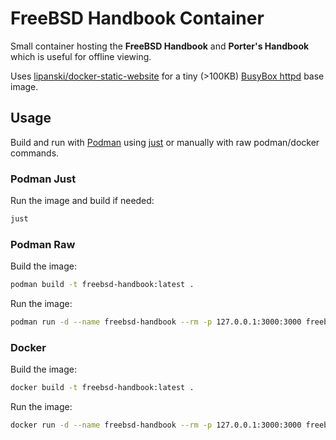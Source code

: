 # FreeBSD Handbook Container

Small container hosting the **FreeBSD Handbook** and **Porter's Handbook** which is useful for offline viewing.

Uses [lipanski/docker-static-website](https://github.com/lipanski/docker-static-website) for a tiny (>100KB) [BusyBox httpd](https://www.busybox.net/) base image.

## Usage

Build and run with [Podman](https://podman.io/) using [just](https://github.com/casey/just) or manually with raw podman/docker commands.

### Podman Just

Run the image and build if needed:

```sh
just
```

### Podman Raw

Build the image:

```sh
podman build -t freebsd-handbook:latest .
```

Run the image:

```sh
podman run -d --name freebsd-handbook --rm -p 127.0.0.1:3000:3000 freebsd-handbook
```

### Docker

Build the image:

```sh
docker build -t freebsd-handbook:latest .
```

Run the image:

```sh
docker run -d --name freebsd-handbook --rm -p 127.0.0.1:3000:3000 freebsd-handbook
```